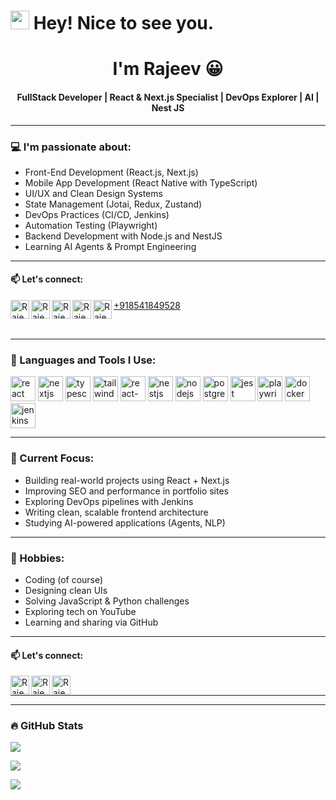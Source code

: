 
<h1><img src="https://emojis.slackmojis.com/emojis/images/1531849430/4246/blob-sunglasses.gif?1531849430" width="30"/> Hey! Nice to see you.</h1>
<h1 align="center">I'm Rajeev 😀</h1>
<h4 align="center">FullStack Developer | React & Next.js Specialist | DevOps Explorer | AI | Nest JS</h4>

---

### 💻 I'm passionate about:
* Front-End Development (React.js, Next.js)
* Mobile App Development (React Native with TypeScript)
* UI/UX and Clean Design Systems
* State Management (Jotai, Redux, Zustand)
* DevOps Practices (CI/CD, Jenkins)
* Automation Testing (Playwright)
* Backend Development with Node.js and NestJS
* Learning AI Agents & Prompt Engineering

---
#### 📫 Let's connect:

[<img align="left" alt="Rajeev | LinkedIn" width="30px" src="https://img.icons8.com/color/48/000000/linkedin.png" />][linkedin]
[<img align="left" alt="Rajeev | GitHub" width="30px" src="https://img.icons8.com/ios-filled/50/000000/github.png" />][github]
[<img align="left" alt="Rajeev | Email" width="30px" src="https://img.icons8.com/color/48/000000/gmail-new.png" />][email]
[<img align="left" alt="Rajeev | Portfolio" width="30px" src="https://img.icons8.com/external-flaticons-lineal-color-flat-icons/64/000000/external-portfolio-resume-flaticons-lineal-color-flat-icons.png" />][portfolio]
[<img align="left" alt="Rajeev | Phone" width="30px" src="https://img.icons8.com/color/48/000000/phone.png" /> +918541849528 ][phone] 

<br/>

---

[linkedin]: https://www.linkedin.com/in/rajeevranjanse/
[github]: https://github.com/rajeever19
[email]: mailto:rrsrrsrajeev@gmail.com
[portfolio]: https://rajeevdev.vercel.app/
[phone]: tel:+918541849528

### 🚀 Languages and Tools I Use:
<p align="left">
  <a href="https://reactjs.org/" target="_blank"><img src="https://cdn.worldvectorlogo.com/logos/react-2.svg" alt="react" width="40" height="40"/></a>
  <a href="https://nextjs.org/" target="_blank"><img src="https://cdn.worldvectorlogo.com/logos/nextjs-2.svg" alt="nextjs" width="40" height="40"/></a>
  <a href="https://www.typescriptlang.org/" target="_blank"><img src="https://cdn.worldvectorlogo.com/logos/typescript.svg" alt="typescript" width="40" height="40"/></a>
  <a href="https://tailwindcss.com/" target="_blank"><img src="https://cdn.worldvectorlogo.com/logos/tailwind-css-2.svg" alt="tailwind" width="40" height="40"/></a>
  <a href="https://reactnative.dev/" target="_blank"><img src="https://cdn.worldvectorlogo.com/logos/react-native-1.svg" alt="react-native" width="40" height="40"/></a>
  <a href="https://nestjs.com/" target="_blank"><img src="https://cdn.worldvectorlogo.com/logos/nestjs.svg" alt="nestjs" width="40" height="40"/></a>
  <a href="https://nodejs.org/" target="_blank"><img src="https://cdn.worldvectorlogo.com/logos/nodejs-icon.svg" alt="nodejs" width="40" height="40"/></a>
  <a href="https://www.postgresql.org/" target="_blank"><img src="https://cdn.worldvectorlogo.com/logos/postgresql.svg" alt="postgresql" width="40" height="40"/></a>
  <a href="https://jestjs.io/" target="_blank"><img src="https://cdn.worldvectorlogo.com/logos/jest-0.svg" alt="jest" width="40" height="40"/></a>
  <a href="https://playwright.dev/" target="_blank"><img src="https://cdn.worldvectorlogo.com/logos/microsoft-playwright.svg" alt="playwright" width="40" height="40"/></a>
  <a href="https://www.docker.com/" target="_blank"><img src="https://cdn.worldvectorlogo.com/logos/docker.svg" alt="docker" width="40" height="40"/></a>
  <a href="https://www.jenkins.io/" target="_blank"><img src="https://cdn.worldvectorlogo.com/logos/jenkins-1.svg" alt="jenkins" width="40" height="40"/></a>
</p>

---

### 🎯 Current Focus:
- Building real-world projects using React + Next.js
- Improving SEO and performance in portfolio sites
- Exploring DevOps pipelines with Jenkins
- Writing clean, scalable frontend architecture
- Studying AI-powered applications (Agents, NLP)

---

### 🎵 Hobbies:
* Coding (of course)
* Designing clean UIs
* Solving JavaScript & Python challenges
* Exploring tech on YouTube
* Learning and sharing via GitHub

---

#### 📫 Let's connect:

[<img align="left" alt="Rajeev | LinkedIn" width="30px" src="https://img.icons8.com/color/48/000000/linkedin.png" />][linkedin]
[<img align="left" alt="Rajeev | GitHub" width="30px" src="https://img.icons8.com/ios-filled/50/000000/github.png" />][github]
[<img align="left" alt="Rajeev | LeetCode" width="30px" src="https://user-images.githubusercontent.com/36547915/97088991-45da5d00-1652-11eb-900f-80d106540f4f.png" />][leetcode]

<br/>

---

[linkedin]: https://www.linkedin.com/in/rajeevranjanse/
[github]: https://github.com/rajeever19
[leetcode]: https://leetcode.com/your-leetcode-username

---

### 🔥 GitHub Stats

<p><img align="center" src="https://github-readme-stats.vercel.app/api?username=rajeever19&show_icons=true&theme=default" /></p>
<p><img align="center" src="https://github-readme-streak-stats.herokuapp.com/?user=rajeever19&theme=default" /></p>
<p><img align="center" src="https://github-readme-stats.vercel.app/api/top-langs/?username=rajeever19&layout=compact" /></p>
